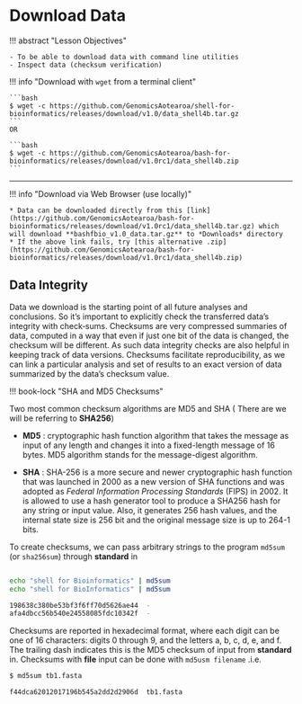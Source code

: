 # Download Data

!!! abstract "Lesson Objectives"

    - To be able to download data with command line utilities
    - Inspect data (checksum verification)

!!! info "Download with `wget` from a terminal client"

    ```bash
    $ wget -c https://github.com/GenomicsAotearoa/shell-for-bioinformatics/releases/download/v1.0/data_shell4b.tar.gz
    ```
    OR

    ```bash
    $ wget -c https://github.com/GenomicsAotearoa/bash-for-bioinformatics/releases/download/v1.0rc1/data_shell4b.zip
    ```

- - - 

!!! info "Download via Web Browser (use locally)"

    * Data can be downloaded directly from this [link](https://github.com/GenomicsAotearoa/bash-for-bioinformatics/releases/download/v1.0rc1/data_shell4b.tar.gz) which will download **bashfbio_v1.0_data.tar.gz** to *Downloads* directory
    * If the above link fails, try [this alternative .zip](https://github.com/GenomicsAotearoa/bash-for-bioinformatics/releases/download/v1.0rc1/data_shell4b.zip)


## Data Integrity

Data we download  is the starting point of all future analyses and conclusions. So it’s important to explicitly check the transferred data’s integrity with check‐sums. Checksums are very compressed summaries of data, computed in a way that even if just one bit of the data is changed, the checksum will be different. As such data integrity checks are also helpful in keeping track of data versions. Checksums facilitate reproducibility, as we can link a particular analysis and set of results to an exact version of data summarized by the data’s checksum value.

!!! book-lock "SHA and MD5 Checksums"

Two most common checksum algorithms are MD5 and SHA ( There are we will be referring to **SHA256**)

* **MD5** : cryptographic hash function algorithm that takes the message as input of any length and changes it into a fixed-length message of 16 bytes. MD5 algorithm stands for the message-digest algorithm. 

* **SHA**  : SHA-256 is a more secure and newer cryptographic hash function that was launched in 2000 as a new version of SHA functions and was adopted as *Federal Information Processing Standards* (FIPS) in 2002. It is allowed to use a hash generator tool to produce a SHA256 hash for any string or input value. Also, it generates 256 hash values, and the internal state size is 256 bit and the original message size is up to 264-1 bits.

To create checksums, we can pass arbitrary strings to the program `md5sum` (or `sha256sum`) through **standard** in 

```bash

echo "shell for Bioinformatics" | md5sum
echo "shell for BioInformatics" | md5sum
```
```bash
198638c380be53bf3f6ff70d5626ae44  -
afa4dbcc56b540e24558085fdc10342f  -
```
Checksums are reported in hexadecimal format, where each digit can be one of 16 characters: digits 0 through 9, and the letters a, b, c, d, e, and f. The trailing dash indicates this is the MD5 checksum of input from **standard** in. Checksums with **file** input can be done with `md5usm filename` .i.e.

```bash
$ md5sum tb1.fasta

f44dca62012017196b545a2dd2d2906d  tb1.fasta
```
